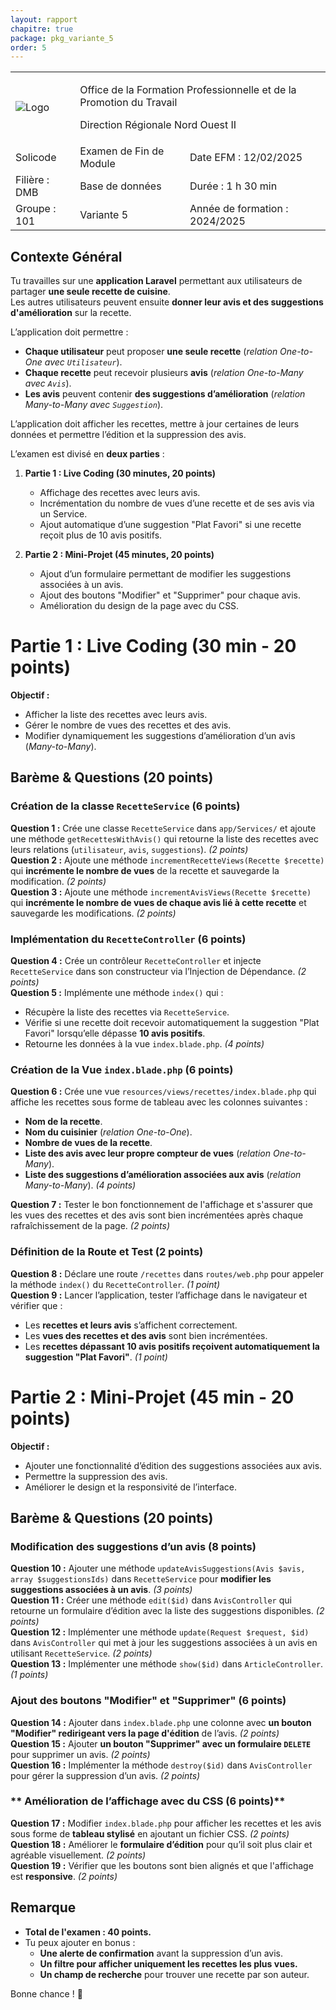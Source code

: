 ```yaml
---
layout: rapport
chapitre: true
package: pkg_variante_5
order: 5
---
```


<table class="word-style">
        <tbody>
            <tr>
              <td>
                    <img src="{{ site.baseurl }}/assets/images/logo.png"  alt="Logo">
                </td>
                <td colspan="2" class="header">
                    <p>Office de la Formation Professionnelle et de la Promotion du Travail</p>
                    <p>Direction Régionale Nord Ouest II</p>
                </td>
            </tr>
            <tr>
               <td class="bold">Solicode</td>
               <td class="bold">Examen de Fin de Module</td>
               <td class="bold">Date EFM : 12/02/2025</td>
            </tr>
            <tr>
                <td class="bold">Filière : DMB</td>
                <td class="highlight">Base de données</td>
                <td class="bold">Durée : 1 h 30 min</td>
            </tr>
            <tr>
               <td class="bold">Groupe : 101</td>
               <td class>Variante 5</td>
               <td class="bold">Année de formation : 2024/2025</td>
            </tr>
        </tbody>
</table>

## **Contexte Général**  
Tu travailles sur une **application Laravel** permettant aux utilisateurs de partager **une seule recette de cuisine**.  
Les autres utilisateurs peuvent ensuite **donner leur avis et des suggestions d'amélioration** sur la recette.  

L’application doit permettre :  
- **Chaque utilisateur** peut proposer **une seule recette** (*relation One-to-One avec `Utilisateur`*).  
- **Chaque recette** peut recevoir plusieurs **avis** (*relation One-to-Many avec `Avis`*).  
- **Les avis** peuvent contenir **des suggestions d’amélioration** (*relation Many-to-Many avec `Suggestion`*).  

L’application doit afficher les recettes, mettre à jour certaines de leurs données et permettre l’édition et la suppression des avis.

L’examen est divisé en **deux parties** :

1. **Partie 1 : Live Coding (30 minutes, 20 points)**  
   - Affichage des recettes avec leurs avis.  
   - Incrémentation du nombre de vues d’une recette et de ses avis via un Service.  
   - Ajout automatique d’une suggestion "Plat Favori" si une recette reçoit plus de 10 avis positifs.  

2. **Partie 2 : Mini-Projet (45 minutes, 20 points)**  
   - Ajout d’un formulaire permettant de modifier les suggestions associées à un avis.  
   - Ajout des boutons "Modifier" et "Supprimer" pour chaque avis.  
   - Amélioration du design de la page avec du CSS.  



# **Partie 1 : Live Coding (30 min - 20 points)**  
 **Objectif :**  
- Afficher la liste des recettes avec leurs avis.  
- Gérer le nombre de vues des recettes et des avis.  
- Modifier dynamiquement les suggestions d’amélioration d’un avis (*Many-to-Many*).  

## **Barème & Questions (20 points)**
### **Création de la classe `RecetteService` (6 points)**
 **Question 1 :** Crée une classe `RecetteService` dans `app/Services/` et ajoute une méthode `getRecettesWithAvis()` qui retourne la liste des recettes avec leurs relations (`utilisateur`, `avis`, `suggestions`). *(2 points)*  
 **Question 2 :** Ajoute une méthode `incrementRecetteViews(Recette $recette)` qui **incrémente le nombre de vues** de la recette et sauvegarde la modification. *(2 points)*  
 **Question 3 :** Ajoute une méthode `incrementAvisViews(Recette $recette)` qui **incrémente le nombre de vues de chaque avis lié à cette recette** et sauvegarde les modifications. *(2 points)*  



### **Implémentation du `RecetteController` (6 points)**
 **Question 4 :** Crée un contrôleur `RecetteController` et injecte `RecetteService` dans son constructeur via l’Injection de Dépendance. *(2 points)*  
 **Question 5 :** Implémente une méthode `index()` qui :
- Récupère la liste des recettes via `RecetteService`.
- Vérifie si une recette doit recevoir automatiquement la suggestion "Plat Favori" lorsqu’elle dépasse **10 avis positifs**.
- Retourne les données à la vue `index.blade.php`. *(4 points)*  



### **Création de la Vue `index.blade.php` (6 points)**
 **Question 6 :** Crée une vue `resources/views/recettes/index.blade.php` qui affiche les recettes sous forme de tableau avec les colonnes suivantes :  
- **Nom de la recette**.  
- **Nom du cuisinier** (*relation One-to-One*).  
- **Nombre de vues de la recette**.  
- **Liste des avis avec leur propre compteur de vues** (*relation One-to-Many*).  
- **Liste des suggestions d’amélioration associées aux avis** (*relation Many-to-Many*). *(4 points)*  

 **Question 7 :** Tester le bon fonctionnement de l'affichage et s'assurer que les vues des recettes et des avis sont bien incrémentées après chaque rafraîchissement de la page. *(2 points)*  



### **Définition de la Route et Test (2 points)**
 **Question 8 :** Déclare une route `/recettes` dans `routes/web.php` pour appeler la méthode `index()` du `RecetteController`. *(1 point)*  
 **Question 9 :** Lancer l’application, tester l’affichage dans le navigateur et vérifier que :
- Les **recettes et leurs avis** s’affichent correctement.
- Les **vues des recettes et des avis** sont bien incrémentées.
- Les **recettes dépassant 10 avis positifs reçoivent automatiquement la suggestion "Plat Favori"**. *(1 point)*  



# **Partie 2 : Mini-Projet (45 min - 20 points)**  
 **Objectif :**  
- Ajouter une fonctionnalité d’édition des suggestions associées aux avis.  
- Permettre la suppression des avis.  
- Améliorer le design et la responsivité de l’interface.  

## **Barème & Questions (20 points)**
### **Modification des suggestions d’un avis (8 points)**
 **Question 10 :** Ajouter une méthode `updateAvisSuggestions(Avis $avis, array $suggestionsIds)` dans `RecetteService` pour **modifier les suggestions associées à un avis**. *(3 points)*  
 **Question 11 :** Créer une méthode `edit($id)` dans `AvisController` qui retourne un formulaire d’édition avec la liste des suggestions disponibles. *(2 points)*  
 **Question 12 :** Implémenter une méthode `update(Request $request, $id)` dans `AvisController` qui met à jour les suggestions associées à un avis en utilisant `RecetteService`. *(2 points)*  
 **Question 13 :** Implémenter une méthode `show($id)` dans `ArticleController`. *(1 points)* 



### **Ajout des boutons "Modifier" et "Supprimer" (6 points)**
 **Question 14 :** Ajouter dans `index.blade.php` une colonne avec **un bouton "Modifier" redirigeant vers la page d'édition** de l’avis. *(2 points)*  
 **Question 15 :** Ajouter **un bouton "Supprimer" avec un formulaire `DELETE`** pour supprimer un avis. *(2 points)*  
 **Question 16 :** Implémenter la méthode `destroy($id)` dans `AvisController` pour gérer la suppression d’un avis. *(2 points)*  



### ** Amélioration de l’affichage avec du CSS (6 points)**
 **Question 17 :** Modifier `index.blade.php` pour afficher les recettes et les avis sous forme de **tableau stylisé** en ajoutant un fichier CSS. *(2 points)*  
 **Question 18 :** Améliorer le **formulaire d’édition** pour qu’il soit plus clair et agréable visuellement. *(2 points)*  
 **Question 19 :** Vérifier que les boutons sont bien alignés et que l'affichage est **responsive**. *(2 points)*  



## **Remarque**
- **Total de l'examen : 40 points.**  
- Tu peux ajouter en bonus :
  - **Une alerte de confirmation** avant la suppression d’un avis.  
  - **Un filtre pour afficher uniquement les recettes les plus vues.**  
  - **Un champ de recherche** pour trouver une recette par son auteur.  

Bonne chance ! 🚀
